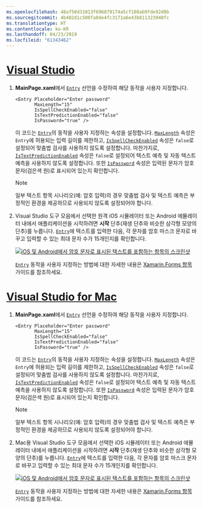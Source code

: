 ```yaml
---
ms.openlocfilehash: 48af50d31013f696879174a5cf108ab9fde92d0b
ms.sourcegitcommit: 4b402d1c508fa84e4fc3171a6e43b811323948fc
ms.translationtype: HT
ms.contentlocale: ko-KR
ms.lasthandoff: 04/23/2019
ms.locfileid: "61343462"
---
```

# <a name="visual-studiotabvswin"></a>[Visual Studio](#tab/vswin)

1. **MainPage.xaml**에서 [`Entry`](xref:Xamarin.Forms.Entry) 선언을 수정하여 해당 동작을 사용자 지정합니다.

    ```xaml
    <Entry Placeholder="Enter password"
           MaxLength="15"
           IsSpellCheckEnabled="false"
           IsTextPredictionEnabled="false"
           IsPassword="true" />
    ```

    이 코드는 [`Entry`](xref:Xamarin.Forms.Entry)의 동작을 사용자 지정하는 속성을 설정합니다. [`MaxLength`](xref:Xamarin.Forms.InputView.MaxLength) 속성은 `Entry`에 허용되는 입력 길이를 제한하고, [`IsSpellCheckEnabled`](xref:Xamarin.Forms.InputView.IsSpellCheckEnabled) 속성은 `false`로 설정되어 맞춤법 검사를 사용하지 않도록 설정합니다. 마찬가지로, [`IsTextPredictionEnabled`](xref:Xamarin.Forms.Entry.IsTextPredictionEnabled) 속성은 `false`로 설정되어 텍스트 예측 및 자동 텍스트 예측을 사용하지 않도록 설정합니다. 또한 [`IsPassword`](xref:Xamarin.Forms.Entry.IsPassword) 속성은 입력된 문자가 암호 문자(검은색 원)로 표시되어 있는지 확인합니다.

    > [!NOTE]
    > 일부 텍스트 항목 시나리오(예: 암호 입력)의 경우 맞춤법 검사 및 텍스트 예측은 부정적인 환경을 제공하므로 사용되지 않도록 설정되어야 합니다.

1. Visual Studio 도구 모음에서 선택한 원격 iOS 시뮬레이터 또는 Android 에뮬레이터 내에서 애플리케이션을 시작하려면 **시작** 단추(재생 단추와 비슷한 삼각형 모양의 단추)를 누릅니다. [`Entry`](xref:Xamarin.Forms.Entry)에 텍스트를 입력한 다음, 각 문자를 암호 마스크 문자로 바꾸고 입력할 수 있는 최대 문자 수가 15개인지를 확인합니다.

    [![iOS 및 Android에서 암호 문자로 표시된 텍스트를 포함하는 항목의 스크린샷](../images/customize-behavior.png "표시된 암호 문자를 포함하는 항목")](../images/customize-behavior-large.png#lightbox "표시된 암호 문자를 포함하는 항목")

    [`Entry`](xref:Xamarin.Forms.Entry) 동작을 사용자 지정하는 방법에 대한 자세한 내용은 [Xamarin.Forms 항목](~/xamarin-forms/user-interface/text/entry.md) 가이드를 참조하세요.

# <a name="visual-studio-for-mactabvsmac"></a>[Visual Studio for Mac](#tab/vsmac)

1. **MainPage.xaml**에서 [`Entry`](xref:Xamarin.Forms.Entry) 선언을 수정하여 해당 동작을 사용자 지정합니다.

    ```xaml
    <Entry Placeholder="Enter password"
           MaxLength="15"
           IsSpellCheckEnabled="false"
           IsTextPredictionEnabled="false"
           IsPassword="true" />
    ```

    이 코드는 [`Entry`](xref:Xamarin.Forms.Entry)의 동작을 사용자 지정하는 속성을 설정합니다. [`MaxLength`](xref:Xamarin.Forms.InputView.MaxLength) 속성은 `Entry`에 허용되는 입력 길이를 제한하고, [`IsSpellCheckEnabled`](xref:Xamarin.Forms.InputView.IsSpellCheckEnabled) 속성은 `false`로 설정되어 맞춤법 검사를 사용하지 않도록 설정합니다. 마찬가지로, [`IsTextPredictionEnabled`](xref:Xamarin.Forms.Entry.IsTextPredictionEnabled) 속성은 `false`로 설정되어 텍스트 예측 및 자동 텍스트 예측을 사용하지 않도록 설정합니다. 또한 [`IsPassword`](xref:Xamarin.Forms.Entry.IsPassword) 속성은 입력된 문자가 암호 문자(검은색 원)로 표시되어 있는지 확인합니다.

    > [!NOTE]
    > 일부 텍스트 항목 시나리오(예: 암호 입력)의 경우 맞춤법 검사 및 텍스트 예측은 부정적인 환경을 제공하므로 사용되지 않도록 설정되어야 합니다.

1. Mac용 Visual Studio 도구 모음에서 선택한 iOS 시뮬레이터 또는 Android 에뮬레이터 내에서 애플리케이션을 시작하려면 **시작** 단추(재생 단추와 비슷한 삼각형 모양의 단추)를 누릅니다. [`Entry`](xref:Xamarin.Forms.Entry)에 텍스트를 입력한 다음, 각 문자를 암호 마스크 문자로 바꾸고 입력할 수 있는 최대 문자 수가 15개인지를 확인합니다.

    [![iOS 및 Android에서 암호 문자로 표시된 텍스트를 포함하는 항목의 스크린샷](../images/customize-behavior.png "표시된 암호 문자를 포함하는 항목")](../images/customize-behavior-large.png#lightbox "표시된 암호 문자를 포함하는 항목")

    [`Entry`](xref:Xamarin.Forms.Entry) 동작을 사용자 지정하는 방법에 대한 자세한 내용은 [Xamarin.Forms 항목](~/xamarin-forms/user-interface/text/entry.md) 가이드를 참조하세요.
